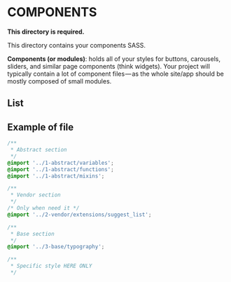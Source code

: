 # COMPONENTS

**This directory is required.**

This directory contains your components SASS.

**Components (or modules)**: holds all of your styles for buttons, carousels, sliders, and similar page components (think widgets). Your project will typically contain a lot of component files — as the whole site/app should be mostly composed of small modules.

## List

## Example of file

```scss
/**
 * Abstract section
 */
@import '../1-abstract/variables';
@import '../1-abstract/functions';
@import '../1-abstract/mixins';

/**
 * Vendor section
 */
/* Only when need it */
@import '../2-vendor/extensions/suggest_list';

/**
 * Base section
 */
@import '../3-base/typography';

/**
 * Specific style HERE ONLY
 */

```
